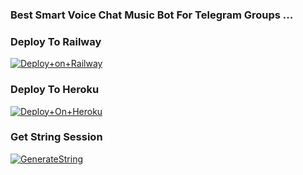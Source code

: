 ### Best Smart Voice Chat Music Bot For Telegram Groups ...




### Deploy To Railway

[![Deploy+on+Railway](https://railway.app/button.svg)](https://railway.app/new/template?template=https://github.com/nikhilq/MusicPlayer&envs=API_ID,API_HASH,BOT_TOKEN,STRING_SESSION)


### Deploy To Heroku

[![Deploy+On+Heroku](https://www.herokucdn.com/deploy/button.svg)](https://heroku.com/deploy?template=https://github.com/https://github.com/nikhilq/MusicPlayer)



### Get String Session

[![GenerateString](https://img.shields.io/badge/repl.it-generateString-yellowgreen)](https://replit.com/@AdityaHalder/StringSession)

